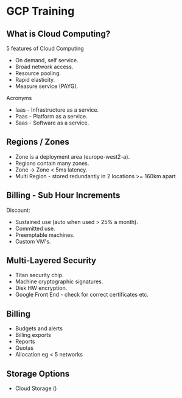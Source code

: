 #  GCP Training

##  What is Cloud Computing?

5 features of Cloud Computing
-	On demand, self service.
-	Broad network access.
-	Resource pooling.
-	Rapid elasticity.
-	Measure service (PAYG).

Acronyms
-	Iaas - Infrastructure as a service.
-	Paas - Platform as a service.
-	Saas - Software as a service.

##  Regions / Zones

-	Zone is a deployment area (europe-west2-a).
-	Regions contain many zones.
-	Zone -> Zone < 5ms latency.
-	Multi Region - stored redundantly in 2 locations >= 160km apart

##  Billing - Sub Hour Increments

Discount:

-	Sustained use (auto when used > 25% a month).
-	Committed use.
-	Preemptable machines.
-	Custom VM's.

##  Multi-Layered Security

-	Titan security chip.
-	Machine cryptographic signatures.
-	Disk HW encryption.
-	Google Front End - check for correct certificates etc.

##  Billing

-	Budgets and alerts
-	Billing exports
-	Reports
-	Quotas
-	Allocation eg < 5 networks

## Storage Options

-	Cloud Storage ([](GCS))


<!--stackedit_data:
eyJoaXN0b3J5IjpbMTExMzEzNzk5OSwtMTU3NDQ5NTQ0MywxOD
czMDI4MzE5LC03OTQwNjU2NzFdfQ==
-->